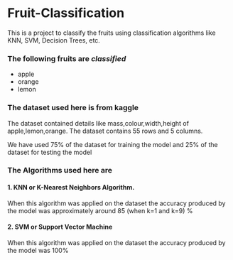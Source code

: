 # Fruit-Classification #
This is a project to classify the fruits using classification algorithms like KNN, SVM, Decision Trees, etc.

### The following fruits are *classified* ###
  - apple
  - orange
  - lemon
  
### The dataset used here is from kaggle ###
The dataset contained details like mass,colour,width,height of apple,lemon,orange. The dataset contains 55 rows and 5 columns.

We have used 75% of the dataset for training the model and 25% of the dataset for testing the model

### The **Algorithms** used here are ###
#### 1. KNN or K-Nearest Neighbors Algorithm. ####
 When this algorithm was applied on the dataset the accuracy produced by the model was approximately around 85 (when k=1 and k=9) %
#### 2. SVM or Support Vector Machine ####
When this algorithm was applied on the dataset the accuracy produced by the model was 100%
